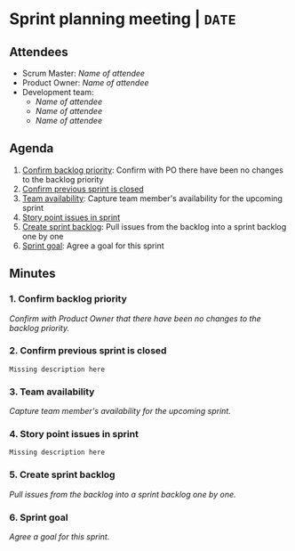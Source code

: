 # Sprint planning meeting | `DATE`

## Attendees

* Scrum Master: *Name of attendee*
* Product Owner: *Name of attendee*
* Development team:
  * *Name of attendee*
  * *Name of attendee*
  * *Name of attendee*

## Agenda

1. [Confirm backlog priority](#1-confirm-backlog-priority): Confirm with PO there have been no changes to the backlog priority
2. [Confirm previous sprint is closed](#2-confirm-previous-sprint-is-closed)
3. [Team availability](#3-team-availability): Capture team member's availability for the upcoming sprint
4. [Story point issues in sprint](#4-story-point-issues-in-sprint)
5. [Create sprint backlog](#5-create-sprint-backlog): Pull issues from the backlog into a sprint backlog one by one
6. [Sprint goal](#6-sprint-goal): Agree a goal for this sprint

## Minutes

### 1. Confirm backlog priority

*Confirm with Product Owner that there have been no changes to the backlog priority.*

### 2. Confirm previous sprint is closed

`Missing description here`

### 3. Team availability

*Capture team member's availability for the upcoming sprint.*

### 4. Story point issues in sprint

`Missing description here`

### 5. Create sprint backlog

*Pull issues from the backlog into a sprint backlog one by one.*

### 6. Sprint goal

*Agree a goal for this sprint.*


